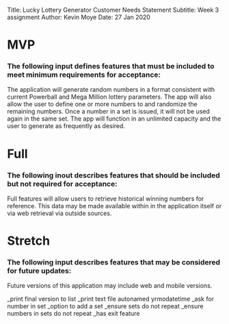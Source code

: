 Title: Lucky Lottery Generator Customer Needs Statement
Subtitle: Week 3 assignment
Author: Kevin Moye
Date: 27 Jan 2020


# MVP
### The following input defines features that must be included to meet minimum requirements for acceptance:

The application will generate random numbers in a format consistent with current Powerball and Mega Million lottery parameters.  The app will also allow the user to define one or more numbers to and randomize the remaining numbers.  Once a number in a set is issued, it will not be used again in the same set.  The app will function in an unlimited capacity and the user to generate as frequently as desired.

# Full 
### The following inout describes features that should be included but not required for acceptance:

Full features will allow users to retrieve historical winning numbers for reference.  This data may be made available within in the application itself or via web retrieval via outside sources.  

# Stretch
### The following input describes features that may be considered for future updates:

Future versions of this application may include web and mobile versions.  

_print final version to list
_print text file autonamed yrmodatetime
_ask for number in set
_option to add a set
_ensure sets do not repeat
_ensure numbers in sets do not repeat
_has exit feature



